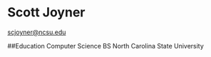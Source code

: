 # Scott Joyner
scjoyner@ncsu.edu

##Education
Computer Science BS
North Carolina State University


